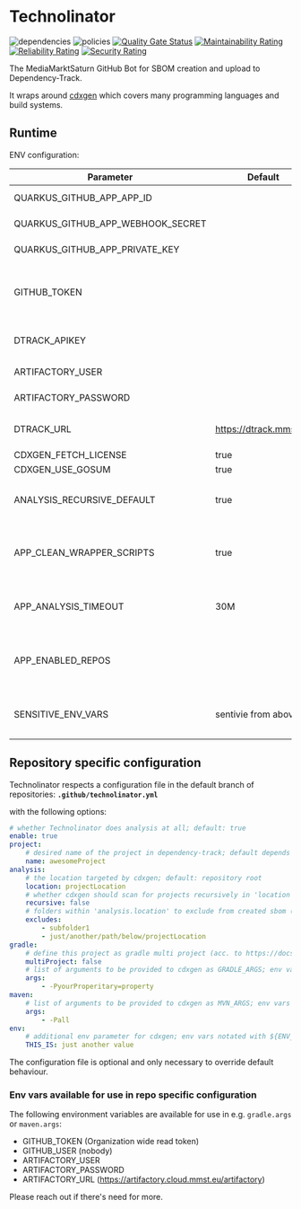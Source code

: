 # Technolinator

![dependencies](https://dtrack.mmst.eu/api/v1/badge/vulns/project/technolinator/main) ![policies](https://dtrack.mmst.eu/api/v1/badge/violations/project/technolinator/main)
[![Quality Gate Status](https://sonarqube.cloud.mmst.eu/api/project_badges/measure?project=technolinator%3Amain&metric=alert_status&token=squ_c20d5a134cfb4e85c6046de00451b6f4d21ee225)](https://sonarqube.cloud.mmst.eu/dashboard?id=technolinator%3Amain) [![Maintainability Rating](https://sonarqube.cloud.mmst.eu/api/project_badges/measure?project=technolinator%3Amain&metric=sqale_rating&token=squ_c20d5a134cfb4e85c6046de00451b6f4d21ee225)](https://sonarqube.cloud.mmst.eu/dashboard?id=technolinator%3Amain) [![Reliability Rating](https://sonarqube.cloud.mmst.eu/api/project_badges/measure?project=technolinator%3Amain&metric=reliability_rating&token=squ_c20d5a134cfb4e85c6046de00451b6f4d21ee225)](https://sonarqube.cloud.mmst.eu/dashboard?id=technolinator%3Amain) [![Security Rating](https://sonarqube.cloud.mmst.eu/api/project_badges/measure?project=technolinator%3Amain&metric=security_rating&token=squ_c20d5a134cfb4e85c6046de00451b6f4d21ee225)](https://sonarqube.cloud.mmst.eu/dashboard?id=technolinator%3Amain)

The MediaMarktSaturn GitHub Bot for SBOM creation and upload to Dependency-Track.

It wraps around [cdxgen](https://github.com/CycloneDX/cdxgen) which covers many programming languages and build systems.

## Runtime

ENV configuration:

| Parameter                         | Default                | Description                                                                 |
|-----------------------------------|------------------------|-----------------------------------------------------------------------------|
| QUARKUS_GITHUB_APP_APP_ID         |                        | Created during app creation on GitHub                                       |
| QUARKUS_GITHUB_APP_WEBHOOK_SECRET |                        | Created during app creation on GitHub                                       |
| QUARKUS_GITHUB_APP_PRIVATE_KEY    |                        | Created during app creation on GitHub                                       |
| GITHUB_TOKEN                      |                        | Optional. Raises GH api quota for cdxgen and enables `go mod` projects      |
| DTRACK_APIKEY                     |                        | API key to access Dependency-Track                                          |
| ARTIFACTORY_USER                  |                        | User for accessing internal repos                                           |
| ARTIFACTORY_PASSWORD              |                        | PW for accessing internal repos                                             |
| DTRACK_URL                        | https://dtrack.mmst.eu | Baseurl of Dependency-Track                                                 |
| CDXGEN_FETCH_LICENSE              | true                   | see [cdxgen](https://github.com/AppThreat/cdxgen#environment-variables)     |
| CDXGEN_USE_GOSUM                  | true                   | see [cdxgen](https://github.com/AppThreat/cdxgen#environment-variables)     |
| ANALYSIS_RECURSIVE_DEFAULT        | true                   | default value for the `analysis.recursvie` config                           |
| APP_CLEAN_WRAPPER_SCRIPTS         | true                   | Remove wrapper scripts like gradlew or mvnw for not downloading these tools |
| APP_ANALYSIS_TIMEOUT              | 30M                    | Maximal duration of an analysis before getting aborted                      |
| APP_ENABLED_REPOS                 |                        | Comma separated list of repo names that should be analyzed; all if empty    |
| SENSITIVE_ENV_VARS                | sentivie from above    | Comma separated list of env var names that must not be logged               |

## Repository specific configuration

Technolinator respects a configuration file in the default branch of repositories:
**`.github/technolinator.yml`**

with the following options:
```yaml
# whether Technolinator does analysis at all; default: true
enable: true
project:
    # desired name of the project in dependency-track; default depends on build system, for maven it's: "groupId:artifactId"
    name: awesomeProject
analysis:
    # the location targeted by cdxgen; default: repository root
    location: projectLocation
    # whether cdxgen should scan for projects recursively in 'location' or only 'location' itself; default: false
    recursive: false
    # folders within 'analysis.location' to exclude from created sbom (e.g. non-production stuff)
    excludes:
        - subfolder1
        - just/another/path/below/projectLocation
gradle:
    # define this project as gradle multi project (acc. to https://docs.gradle.org/current/userguide/intro_multi_project_builds.html)
    multiProject: false
    # list of arguments to be provided to cdxgen as GRADLE_ARGS; env vars notated with ${ENV_VAR} will be resolved (see below)
    args:
        - -PyourProperitary=property
maven:
    # list of arguments to be provided to cdxgen as MVN_ARGS; env vars notated with ${ENV_VAR} will be resolved (see below)
    args:
        - -Pall
env:
    # additional env parameter for cdxgen; env vars notated with ${ENV_VAR} will be resolved (see below)
    THIS_IS: just another value
```

The configuration file is optional and only necessary to override default behaviour.

### Env vars available for use in repo specific configuration

The following environment variables are available for use in e.g. `gradle.args` or `maven.args`:

* GITHUB_TOKEN (Organization wide read token)
* GITHUB_USER (nobody)
* ARTIFACTORY_USER
* ARTIFACTORY_PASSWORD
* ARTIFACTORY_URL (https://artifactory.cloud.mmst.eu/artifactory)

Please reach out if there's need for more.
